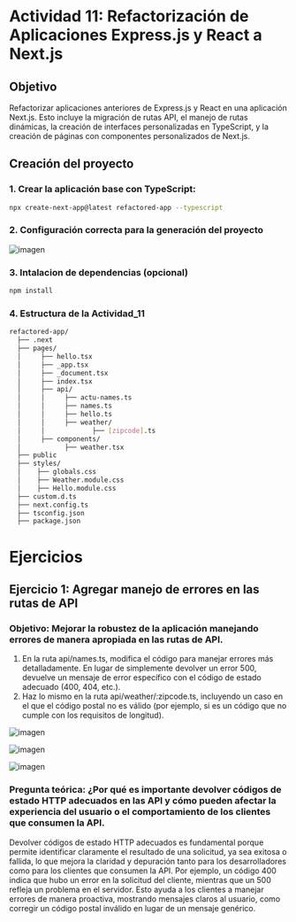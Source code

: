 # Actividad 11: Refactorización de Aplicaciones Express.js y React a Next.js

## Objetivo
Refactorizar aplicaciones anteriores de Express.js y React en una aplicación Next.js. Esto incluye la migración de rutas API, el manejo de rutas dinámicas, la creación de interfaces personalizadas en TypeScript, y la creación de páginas con componentes personalizados de Next.js.

## Creación del proyecto
### 1. Crear la aplicación base con TypeScript:
```bash
npx create-next-app@latest refactored-app --typescript
```
### 2. Configuración correcta para la generación del proyecto

![imagen](https://github.com/user-attachments/assets/78075f54-62ce-4f14-9c9b-6d1a213717a5)

### 3. Intalacion de dependencias (opcional)
```bash
npm install
```
### 4. Estructura de la Actividad_11
```bash
refactored-app/
  ├── .next
  ├── pages/
  │     ├── hello.tsx
  │     ├── _app.tsx
  │     ├── _document.tsx
  │     ├── index.tsx
  │     ├── api/
  │     │     ├── actu-names.ts
  │     │     ├── names.ts
  │     │     ├── hello.ts 
  │     │     ├── weather/
  │     │            ├── [zipcode].ts
  │     ├── components/
  │           ├── weather.tsx
  ├── public
  ├── styles/
  │    ├── globals.css
  │    ├── Weather.module.css
  │    ├── Hello.module.css
  ├── custom.d.ts
  ├── next.config.ts
  ├── tsconfig.json
  ├── package.json
```
# Ejercicios
## Ejercicio 1: Agregar manejo de errores en las rutas de API
### Objetivo: Mejorar la robustez de la aplicación manejando errores de manera apropiada en las rutas de API.
1. En la ruta api/names.ts, modifica el código para manejar errores más detalladamente. En
lugar de simplemente devolver un error 500, devuelve un mensaje de error específico con el
código de estado adecuado (400, 404, etc.).
2. Haz lo mismo en la ruta api/weather/:zipcode.ts, incluyendo un caso en el que el
código postal no es válido (por ejemplo, si es un código que no cumple con los requisitos de
longitud).

![imagen](https://github.com/user-attachments/assets/8d379229-8ef5-4fe8-9d7c-d4f7f6a0d7ae)

![imagen](https://github.com/user-attachments/assets/008465c7-5f11-44a0-9e50-c41a68dbc81f)

![imagen](https://github.com/user-attachments/assets/d51cd537-d60c-4c01-b0d1-4346fdb066cf)

### Pregunta teórica: ¿Por qué es importante devolver códigos de estado HTTP adecuados en las API y cómo pueden afectar la experiencia del usuario o el comportamiento de los clientes que consumen la API.

Devolver códigos de estado HTTP adecuados es fundamental porque permite identificar claramente el resultado de una solicitud, ya sea exitosa o fallida, lo que mejora la claridad y depuración tanto para los desarrolladores como para los clientes que consumen la API. Por ejemplo, un código 400 indica que hubo un error en la solicitud del cliente, mientras que un 500 refleja un problema en el servidor. Esto ayuda a los clientes a manejar errores de manera proactiva, mostrando mensajes claros al usuario, como corregir un código postal inválido en lugar de un mensaje genérico.

